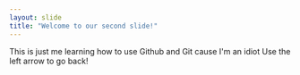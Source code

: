 ```yaml
---
layout: slide
title: "Welcome to our second slide!"
---
```

This is just me learning how to use Github and Git cause I'm an idiot
Use the left arrow to go back!